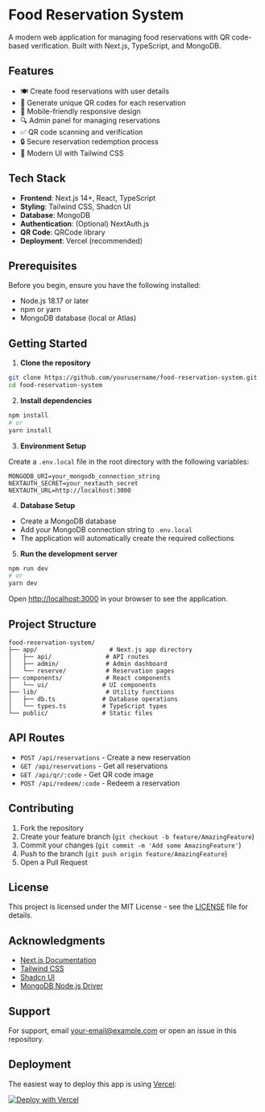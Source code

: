 # Food Reservation System

A modern web application for managing food reservations with QR code-based verification. Built with Next.js, TypeScript, and MongoDB.

## Features

- 🍽️ Create food reservations with user details
- 🎫 Generate unique QR codes for each reservation
- 📱 Mobile-friendly responsive design
- 🔍 Admin panel for managing reservations
- ✅ QR code scanning and verification
- 🔒 Secure reservation redemption process
- 🎨 Modern UI with Tailwind CSS

## Tech Stack

- **Frontend**: Next.js 14+, React, TypeScript
- **Styling**: Tailwind CSS, Shadcn UI
- **Database**: MongoDB
- **Authentication**: (Optional) NextAuth.js
- **QR Code**: QRCode library
- **Deployment**: Vercel (recommended)

## Prerequisites

Before you begin, ensure you have the following installed:
- Node.js 18.17 or later
- npm or yarn
- MongoDB database (local or Atlas)

## Getting Started

1. **Clone the repository**
```bash
git clone https://github.com/yourusername/food-reservation-system.git
cd food-reservation-system
```

2. **Install dependencies**
```bash
npm install
# or
yarn install
```

3. **Environment Setup**

Create a `.env.local` file in the root directory with the following variables:
```env
MONGODB_URI=your_mongodb_connection_string
NEXTAUTH_SECRET=your_nextauth_secret
NEXTAUTH_URL=http://localhost:3000
```

4. **Database Setup**
- Create a MongoDB database
- Add your MongoDB connection string to `.env.local`
- The application will automatically create the required collections

5. **Run the development server**
```bash
npm run dev
# or
yarn dev
```

Open [http://localhost:3000](http://localhost:3000) in your browser to see the application.

## Project Structure

```
food-reservation-system/
├── app/                    # Next.js app directory
│   ├── api/               # API routes
│   ├── admin/             # Admin dashboard
│   └── reserve/           # Reservation pages
├── components/            # React components
│   └── ui/               # UI components
├── lib/                   # Utility functions
│   ├── db.ts             # Database operations
│   └── types.ts          # TypeScript types
└── public/               # Static files
```

## API Routes

- `POST /api/reservations` - Create a new reservation
- `GET /api/reservations` - Get all reservations
- `GET /api/qr/:code` - Get QR code image
- `POST /api/redeem/:code` - Redeem a reservation

## Contributing

1. Fork the repository
2. Create your feature branch (`git checkout -b feature/AmazingFeature`)
3. Commit your changes (`git commit -m 'Add some AmazingFeature'`)
4. Push to the branch (`git push origin feature/AmazingFeature`)
5. Open a Pull Request

## License

This project is licensed under the MIT License - see the [LICENSE](LICENSE) file for details.

## Acknowledgments

- [Next.js Documentation](https://nextjs.org/docs)
- [Tailwind CSS](https://tailwindcss.com)
- [Shadcn UI](https://ui.shadcn.com)
- [MongoDB Node.js Driver](https://mongodb.github.io/node-mongodb-native/)

## Support

For support, email your-email@example.com or open an issue in this repository.

## Deployment

The easiest way to deploy this app is using [Vercel](https://vercel.com):

[![Deploy with Vercel](https://vercel.com/button)](https://vercel.com/new/clone?repository-url=https%3A%2F%2Fgithub.com%2Fyourusername%2Ffood-reservation-system) 
